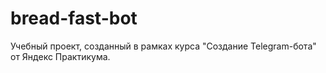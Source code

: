 # bread-fast-bot
Учебный проект, созданный в рамках курса "Создание Telegram-бота" от Яндекс Практикума.
